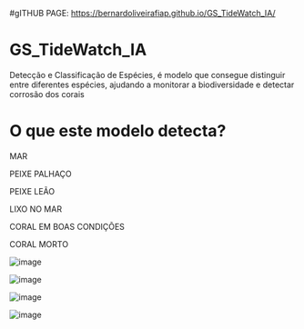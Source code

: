 #gITHUB PAGE: https://bernardoliveirafiap.github.io/GS_TideWatch_IA/


# GS_TideWatch_IA
Detecção e Classificação de Espécies, é modelo que consegue distinguir entre diferentes espécies, ajudando a monitorar a biodiversidade e detectar
corrosão dos corais 


# O que este modelo detecta?

MAR

PEIXE PALHAÇO

PEIXE LEÃO

LIXO NO MAR

CORAL EM BOAS CONDIÇÕES

CORAL MORTO



![image](https://github.com/BernardoliveiraFiap/GS_TideWatch_IA/assets/126569987/89b4c9e8-082d-4e74-950e-87cebf12180c)

![image](https://github.com/BernardoliveiraFiap/GS_TideWatch_IA/assets/126569987/e4e9ee82-77ad-4325-a628-f2d14d00e5aa)



![image](https://github.com/BernardoliveiraFiap/GS_TideWatch_IA/assets/126569987/5e62296d-c1eb-44ce-b2c2-d72b45957f93)

![image](https://github.com/BernardoliveiraFiap/GS_TideWatch_IA/assets/126569987/8ce5cbe0-97e9-4834-a4d0-71ea5977789e)

